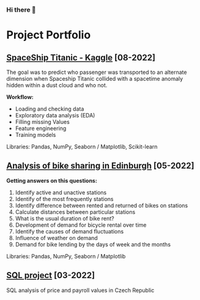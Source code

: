 ### Hi there 👋

<!--
**Adam96Valenta/Adam96Valenta** is a ✨ _special_ ✨ repository because its `README.md` (this file) appears on your GitHub profile.

Here are some ideas to get you started:

- 🔭 I’m currently working on ...
- 🌱 I’m currently learning ...
- 👯 I’m looking to collaborate on ...
- 🤔 I’m looking for help with ...
- 💬 Ask me about ...
- 📫 How to reach me: ...
- 😄 Pronouns: ...
- ⚡ Fun fact: ...
-->

# Project Portfolio

## [SpaceShip Titanic - Kaggle](https://github.com/Adam96Valenta/SpaceShip_Titanic) [08-2022]

The goal was to predict who passenger was transported to an alternate dimension when Spaceship Titanic collided with a spacetime anomaly hidden within a dust cloud and who not.

**Workflow:**
* Loading and checking data
* Exploratory data analysis (EDA)
* Filling missing Values
* Feature engineering
* Training models

Libraries: Pandas, NumPy, Seaborn / Matplotlib, Scikit-learn


## [Analysis of bike sharing in Edinburgh](https://github.com/Adam96Valenta/Python_analysis) [05-2022]

**Getting answers on this questions:**
1. Identify active and unactive stations
2. Identify of the most frequently stations
3. Identify difference between rented and returned of bikes on stations
4. Calculate distances between particular stations
5. What is the usual duration of bike rent?
6. Development of demand for bicycle rental over time
7. Identify the causes of demand fluctuations
8. Influence of weather on demand
9. Demand for bike lending by the days of week and the months

Libraries: Pandas, NumPy, Seaborn / Matplotlib

## [SQL project](https://github.com/Adam96Valenta/SQL_Project) [03-2022]

SQL analysis of price and payroll values in Czech Republic
